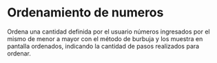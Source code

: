 # Ordenamiento de numeros

Ordena una cantidad definida por el usuario números ingresados por el mismo de menor a mayor con el método de burbuja y los muestra en pantalla ordenados, indicando la cantidad de pasos realizados para ordenar.
